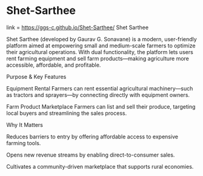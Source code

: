 # Shet-Sarthee
link = https://ggs-c.github.io/Shet-Sarthee/
Shet Sarthee

Shet Sarthee (developed by Gaurav G. Sonavane) is a modern, user-friendly platform aimed at empowering small and medium-scale farmers to optimize their agricultural operations. With dual functionality, the platform lets users rent farming equipment and sell farm products—making agriculture more accessible, affordable, and profitable.

Purpose & Key Features

Equipment Rental
Farmers can rent essential agricultural machinery—such as tractors and sprayers—by connecting directly with equipment owners.

Farm Product Marketplace
Farmers can list and sell their produce, targeting local buyers and streamlining the sales process.

Why It Matters

Reduces barriers to entry by offering affordable access to expensive farming tools.

Opens new revenue streams by enabling direct-to-consumer sales.

Cultivates a community-driven marketplace that supports rural economies.
